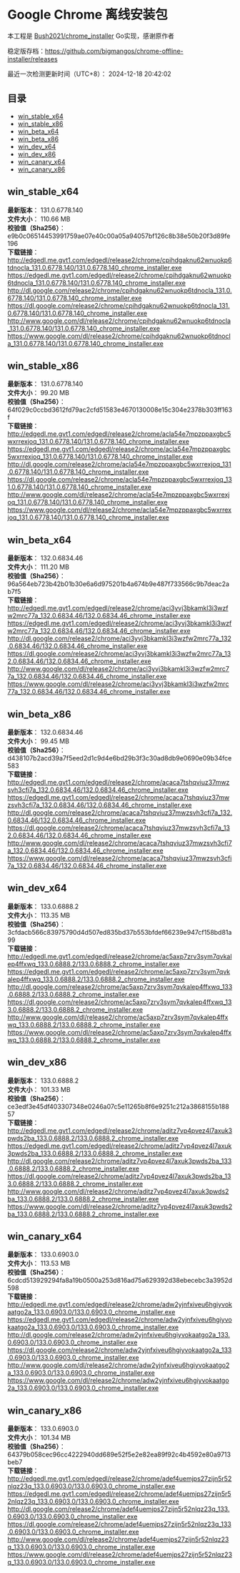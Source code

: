 # Google Chrome 离线安装包
本工程是 [Bush2021/chrome_installer](https://github.com/Bush2021/chrome_installer) Go实现，感谢原作者

稳定版存档：<https://github.com/bigmangos/chrome-offline-installer/releases>

最近一次检测更新时间（UTC+8）：
2024-12-18 20:42:02

## 目录
* [win_stable_x64](https://github.com/bigmangos/chrome-offline-installer?tab=readme-ov-file#win_stable_x64)
* [win_stable_x86](https://github.com/bigmangos/chrome-offline-installer?tab=readme-ov-file#win_stable_x86)
* [win_beta_x64](https://github.com/bigmangos/chrome-offline-installer?tab=readme-ov-file#win_beta_x64)
* [win_beta_x86](https://github.com/bigmangos/chrome-offline-installer?tab=readme-ov-file#win_beta_x86)
* [win_dev_x64](https://github.com/bigmangos/chrome-offline-installer?tab=readme-ov-file#win_dev_x64)
* [win_dev_x86](https://github.com/bigmangos/chrome-offline-installer?tab=readme-ov-file#win_dev_x86)
* [win_canary_x64](https://github.com/bigmangos/chrome-offline-installer?tab=readme-ov-file#win_canary_x64)
* [win_canary_x86](https://github.com/bigmangos/chrome-offline-installer?tab=readme-ov-file#win_canary_x86)

## win_stable_x64
**最新版本**： 131.0.6778.140  
**文件大小**： 110.66 MB  
**校验值（Sha256）**： e9b0c06514453991759ae07e40c00a05a94057bf126c8b38e50b20f3d89fe196  
**下载链接**：
http://edgedl.me.gvt1.com/edgedl/release2/chrome/cpihdgaknu62wnuokp6tdnocla_131.0.6778.140/131.0.6778.140_chrome_installer.exe
https://edgedl.me.gvt1.com/edgedl/release2/chrome/cpihdgaknu62wnuokp6tdnocla_131.0.6778.140/131.0.6778.140_chrome_installer.exe
http://dl.google.com/release2/chrome/cpihdgaknu62wnuokp6tdnocla_131.0.6778.140/131.0.6778.140_chrome_installer.exe
https://dl.google.com/release2/chrome/cpihdgaknu62wnuokp6tdnocla_131.0.6778.140/131.0.6778.140_chrome_installer.exe
http://www.google.com/dl/release2/chrome/cpihdgaknu62wnuokp6tdnocla_131.0.6778.140/131.0.6778.140_chrome_installer.exe
https://www.google.com/dl/release2/chrome/cpihdgaknu62wnuokp6tdnocla_131.0.6778.140/131.0.6778.140_chrome_installer.exe
## win_stable_x86
**最新版本**： 131.0.6778.140  
**文件大小**： 99.20 MB  
**校验值（Sha256）**： 64f029c0ccbd3612fd79ac2cfd51583e4670130008e15c304e2378b303ff163f  
**下载链接**：
http://edgedl.me.gvt1.com/edgedl/release2/chrome/acla54e7mpzppaxgbc5wxrrexjoq_131.0.6778.140/131.0.6778.140_chrome_installer.exe
https://edgedl.me.gvt1.com/edgedl/release2/chrome/acla54e7mpzppaxgbc5wxrrexjoq_131.0.6778.140/131.0.6778.140_chrome_installer.exe
http://dl.google.com/release2/chrome/acla54e7mpzppaxgbc5wxrrexjoq_131.0.6778.140/131.0.6778.140_chrome_installer.exe
https://dl.google.com/release2/chrome/acla54e7mpzppaxgbc5wxrrexjoq_131.0.6778.140/131.0.6778.140_chrome_installer.exe
http://www.google.com/dl/release2/chrome/acla54e7mpzppaxgbc5wxrrexjoq_131.0.6778.140/131.0.6778.140_chrome_installer.exe
https://www.google.com/dl/release2/chrome/acla54e7mpzppaxgbc5wxrrexjoq_131.0.6778.140/131.0.6778.140_chrome_installer.exe
## win_beta_x64
**最新版本**： 132.0.6834.46  
**文件大小**： 111.20 MB  
**校验值（Sha256）**： 96a564eb723b42b01b30e6a6d975201b4a674b9e487f733566c9b7deac2ab7f5  
**下载链接**：
http://edgedl.me.gvt1.com/edgedl/release2/chrome/aci3yvj3bkamkl3i3wzfw2mrc77a_132.0.6834.46/132.0.6834.46_chrome_installer.exe
https://edgedl.me.gvt1.com/edgedl/release2/chrome/aci3yvj3bkamkl3i3wzfw2mrc77a_132.0.6834.46/132.0.6834.46_chrome_installer.exe
http://dl.google.com/release2/chrome/aci3yvj3bkamkl3i3wzfw2mrc77a_132.0.6834.46/132.0.6834.46_chrome_installer.exe
https://dl.google.com/release2/chrome/aci3yvj3bkamkl3i3wzfw2mrc77a_132.0.6834.46/132.0.6834.46_chrome_installer.exe
http://www.google.com/dl/release2/chrome/aci3yvj3bkamkl3i3wzfw2mrc77a_132.0.6834.46/132.0.6834.46_chrome_installer.exe
https://www.google.com/dl/release2/chrome/aci3yvj3bkamkl3i3wzfw2mrc77a_132.0.6834.46/132.0.6834.46_chrome_installer.exe
## win_beta_x86
**最新版本**： 132.0.6834.46  
**文件大小**： 99.45 MB  
**校验值（Sha256）**： d438107b2acd39a7f5eed2d1c9d4e6bd29b3f3c30ad8db9e0690e09b34fce583  
**下载链接**：
http://edgedl.me.gvt1.com/edgedl/release2/chrome/acaca7tshqviuz37mwzsvh3cfi7a_132.0.6834.46/132.0.6834.46_chrome_installer.exe
https://edgedl.me.gvt1.com/edgedl/release2/chrome/acaca7tshqviuz37mwzsvh3cfi7a_132.0.6834.46/132.0.6834.46_chrome_installer.exe
http://dl.google.com/release2/chrome/acaca7tshqviuz37mwzsvh3cfi7a_132.0.6834.46/132.0.6834.46_chrome_installer.exe
https://dl.google.com/release2/chrome/acaca7tshqviuz37mwzsvh3cfi7a_132.0.6834.46/132.0.6834.46_chrome_installer.exe
http://www.google.com/dl/release2/chrome/acaca7tshqviuz37mwzsvh3cfi7a_132.0.6834.46/132.0.6834.46_chrome_installer.exe
https://www.google.com/dl/release2/chrome/acaca7tshqviuz37mwzsvh3cfi7a_132.0.6834.46/132.0.6834.46_chrome_installer.exe
## win_dev_x64
**最新版本**： 133.0.6888.2  
**文件大小**： 113.35 MB  
**校验值（Sha256）**： 3cfdacb566c83975790d4d507ed835bd37b553bfdef66239e947cf158bd81a99  
**下载链接**：
http://edgedl.me.gvt1.com/edgedl/release2/chrome/ac5axp7zrv3sym7qvkalep4ffxwq_133.0.6888.2/133.0.6888.2_chrome_installer.exe
https://edgedl.me.gvt1.com/edgedl/release2/chrome/ac5axp7zrv3sym7qvkalep4ffxwq_133.0.6888.2/133.0.6888.2_chrome_installer.exe
http://dl.google.com/release2/chrome/ac5axp7zrv3sym7qvkalep4ffxwq_133.0.6888.2/133.0.6888.2_chrome_installer.exe
https://dl.google.com/release2/chrome/ac5axp7zrv3sym7qvkalep4ffxwq_133.0.6888.2/133.0.6888.2_chrome_installer.exe
http://www.google.com/dl/release2/chrome/ac5axp7zrv3sym7qvkalep4ffxwq_133.0.6888.2/133.0.6888.2_chrome_installer.exe
https://www.google.com/dl/release2/chrome/ac5axp7zrv3sym7qvkalep4ffxwq_133.0.6888.2/133.0.6888.2_chrome_installer.exe
## win_dev_x86
**最新版本**： 133.0.6888.2  
**文件大小**： 101.33 MB  
**校验值（Sha256）**： ce3edf3e45df403307348e0246a07c5e11265b8f6e9251c212a3868155b18857  
**下载链接**：
http://edgedl.me.gvt1.com/edgedl/release2/chrome/aditz7vp4pvez4l7axuk3pwds2ba_133.0.6888.2/133.0.6888.2_chrome_installer.exe
https://edgedl.me.gvt1.com/edgedl/release2/chrome/aditz7vp4pvez4l7axuk3pwds2ba_133.0.6888.2/133.0.6888.2_chrome_installer.exe
http://dl.google.com/release2/chrome/aditz7vp4pvez4l7axuk3pwds2ba_133.0.6888.2/133.0.6888.2_chrome_installer.exe
https://dl.google.com/release2/chrome/aditz7vp4pvez4l7axuk3pwds2ba_133.0.6888.2/133.0.6888.2_chrome_installer.exe
http://www.google.com/dl/release2/chrome/aditz7vp4pvez4l7axuk3pwds2ba_133.0.6888.2/133.0.6888.2_chrome_installer.exe
https://www.google.com/dl/release2/chrome/aditz7vp4pvez4l7axuk3pwds2ba_133.0.6888.2/133.0.6888.2_chrome_installer.exe
## win_canary_x64
**最新版本**： 133.0.6903.0  
**文件大小**： 113.53 MB  
**校验值（Sha256）**： 6cdcd513929294fa8a19b0500a253d816ad75a629392d38ebecebc3a3952d598  
**下载链接**：
http://edgedl.me.gvt1.com/edgedl/release2/chrome/adw2yjnfxiveu6hgiyvokaatgo2a_133.0.6903.0/133.0.6903.0_chrome_installer.exe
https://edgedl.me.gvt1.com/edgedl/release2/chrome/adw2yjnfxiveu6hgiyvokaatgo2a_133.0.6903.0/133.0.6903.0_chrome_installer.exe
http://dl.google.com/release2/chrome/adw2yjnfxiveu6hgiyvokaatgo2a_133.0.6903.0/133.0.6903.0_chrome_installer.exe
https://dl.google.com/release2/chrome/adw2yjnfxiveu6hgiyvokaatgo2a_133.0.6903.0/133.0.6903.0_chrome_installer.exe
http://www.google.com/dl/release2/chrome/adw2yjnfxiveu6hgiyvokaatgo2a_133.0.6903.0/133.0.6903.0_chrome_installer.exe
https://www.google.com/dl/release2/chrome/adw2yjnfxiveu6hgiyvokaatgo2a_133.0.6903.0/133.0.6903.0_chrome_installer.exe
## win_canary_x86
**最新版本**： 133.0.6903.0  
**文件大小**： 101.34 MB  
**校验值（Sha256）**： 64379b058cec96cc4222940dd689e52f5e2e82ea89f92c4b4592e80a9713beb7  
**下载链接**：
http://edgedl.me.gvt1.com/edgedl/release2/chrome/adef4uemjps27zijn5r52nlqz23q_133.0.6903.0/133.0.6903.0_chrome_installer.exe
https://edgedl.me.gvt1.com/edgedl/release2/chrome/adef4uemjps27zijn5r52nlqz23q_133.0.6903.0/133.0.6903.0_chrome_installer.exe
http://dl.google.com/release2/chrome/adef4uemjps27zijn5r52nlqz23q_133.0.6903.0/133.0.6903.0_chrome_installer.exe
https://dl.google.com/release2/chrome/adef4uemjps27zijn5r52nlqz23q_133.0.6903.0/133.0.6903.0_chrome_installer.exe
http://www.google.com/dl/release2/chrome/adef4uemjps27zijn5r52nlqz23q_133.0.6903.0/133.0.6903.0_chrome_installer.exe
https://www.google.com/dl/release2/chrome/adef4uemjps27zijn5r52nlqz23q_133.0.6903.0/133.0.6903.0_chrome_installer.exe
